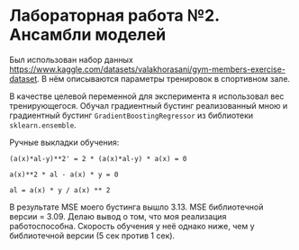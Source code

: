 # Лабораторная работа №2. Ансамбли моделей

Был использован набор данных https://www.kaggle.com/datasets/valakhorasani/gym-members-exercise-dataset. В нём описываются параметры тренировок в спортивном зале.

В качестве целевой переменной для эксперимента я использовал вес тренирующегося. Обучал градиентный бустинг реализованный мною и градиентный бустинг `GradientBoostingRegressor` из библиотеки `sklearn.ensemble`.

Ручные выкладки обучения:
```
(a(x)*al-y)**2' = 2 * (a(x)*al-y) * a(x) = 0

a(x)**2 * al - a(x) * y = 0

al = a(x) * y / a(x) ** 2
```

В результате MSE моего бустинга вышло 3.13. MSE библиотечной версии = 3.09. Делаю вывод о том, что моя реализация работоспособна. Скорость обучения у неё однако ниже, чем у библиотечной версии (5 сек против 1 сек).